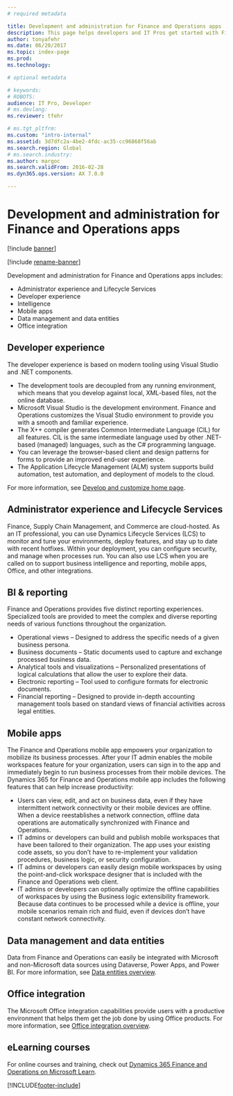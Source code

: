 ```yaml
---
# required metadata

title: Development and administration for Finance and Operations apps
description: This page helps developers and IT Pros get started with Finance and Operations.
author: tonyafehr
ms.date: 06/20/2017
ms.topic: index-page
ms.prod: 
ms.technology: 

# optional metadata

# keywords: 
# ROBOTS: 
audience: IT Pro, Developer
# ms.devlang: 
ms.reviewer: tfehr

# ms.tgt_pltfrm: 
ms.custom: "intro-internal"
ms.assetid: 3d7dfc2a-4be2-4fdc-ac35-cc96868f56ab
ms.search.region: Global
# ms.search.industry: 
ms.author: margoc
ms.search.validFrom: 2016-02-28
ms.dyn365.ops.version: AX 7.0.0

---
```


# Development and administration for Finance and Operations apps

[!include [banner](includes/banner.md)]

[!include [rename-banner](~/includes/cc-data-platform-banner.md)]

Development and administration for Finance and Operations apps includes:

- Administrator experience and Lifecycle Services
- Developer experience
- Intelligence
- Mobile apps
- Data management and data entities 
- Office integration

## Developer experience
The developer experience is based on modern tooling using Visual Studio and .NET components.
-	The development tools are decoupled from any running environment, which means that you develop against local, XML-based files, not the online database.
-	Microsoft Visual Studio is the development environment. Finance and Operations customizes the Visual Studio environment to provide you with a smooth and familiar experience.
-	The X++ compiler generates Common Intermediate Language (CIL) for all features. CIL is the same intermediate language used by other .NET-based (managed) languages, such as the C# programming language.
-	You can leverage the browser-based client and design patterns for forms to provide an improved end-user experience.
-	The Application Lifecycle Management (ALM) system supports build automation, test automation, and deployment of models to the cloud.

For more information, see [Develop and customize home page](dev-tools/developer-home-page.md).

## Administrator experience and Lifecycle Services
Finance, Supply Chain Management, and Commerce are cloud-hosted. As an IT professional, you can use Dynamics Lifecycle Services (LCS) to monitor and tune your environments, deploy features, and stay up to date with recent hotfixes. Within your deployment, you can configure security, and manage when processes run. You can also use LCS when you are called on to support business intelligence and reporting, mobile apps, Office, and other integrations. 

## BI & reporting
Finance and Operations provides five distinct reporting experiences. Specialized tools are provided to meet the complex and diverse reporting needs of various functions throughout the organization.
- Operational views – Designed to address the specific needs of a given business persona.
- Business documents – Static documents used to capture and exchange processed business data.
- Analytical tools and visualizations – Personalized presentations of logical calculations that allow the user to explore their data.
- Electronic reporting – Tool used to configure formats for electronic documents.
- Financial reporting – Designed to provide in-depth accounting management tools based on standard views of financial activities across legal entities.

## Mobile apps
The Finance and Operations mobile app empowers your organization to mobilize its business processes. After your IT admin enables the mobile workspaces feature for your organization, users can sign in to the app and immediately begin to run business processes from their mobile devices. The Dynamics 365 for Finance and Operations mobile app includes the following features that can help increase productivity:
+ Users can view, edit, and act on business data, even if they have intermittent network connectivity or their mobile devices are offline. When a device reestablishes a network connection, offline data operations are automatically synchronized with Finance and Operations. 
+ IT admins or developers can build and publish mobile workspaces that have been tailored to their organization. The app uses your existing code assets, so you don’t have to re-implement your validation procedures, business logic, or security configuration. 
+ IT admins or developers can easily design mobile workspaces by using the point-and-click workspace designer that is included with the Finance and Operations web client. 
+ IT admins or developers can optionally optimize the offline capabilities of workspaces by using the Business logic extensibility framework. Because data continues to be processed while a device is offline, your mobile scenarios remain rich and fluid, even if devices don’t have constant network connectivity. 

## Data management and data entities
Data from Finance and Operations can easily be integrated with Microsoft and non-Microsoft data sources using Dataverse, Power Apps, and Power BI. For more information, see [Data entities overview](data-entities/data-entities.md).

## Office integration
The Microsoft Office integration capabilities provide users with a productive environment that helps them get the job done by using Office products. For more information, see [Office integration overview](office-integration/office-integration.md).

## eLearning courses
For online courses and training, check out [Dynamics 365 Finance and Operations on Microsoft Learn](/learn/browse/?expanded=dynamics-365&products=dynamics-finance-operations&roles=administrator%2cdeveloper).


[!INCLUDE[footer-include](../../includes/footer-banner.md)]